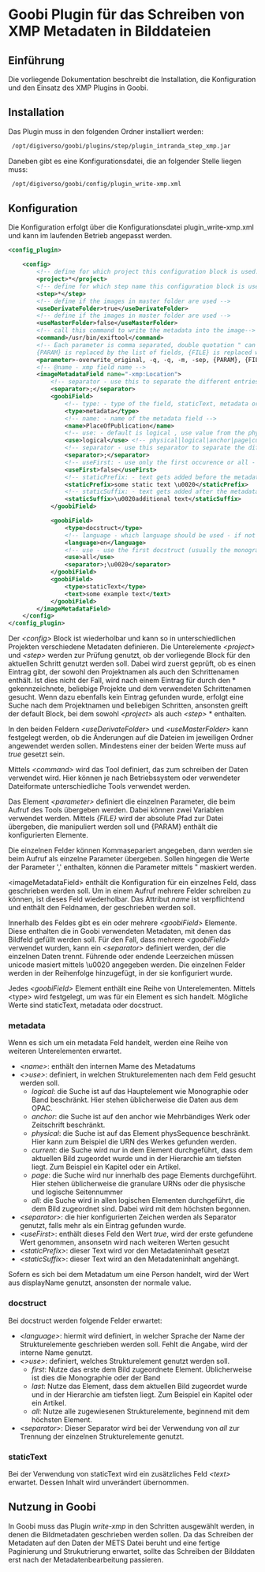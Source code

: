 # Goobi Plugin für das Schreiben von XMP Metadaten in Bilddateien

## Einführung

Die vorliegende Dokumentation beschreibt die Installation, die Konfiguration und den Einsatz des XMP Plugins in Goobi.

## Installation

Das Plugin muss in den folgenden Ordner installiert werden:

```bash
 /opt/digiverso/goobi/plugins/step/plugin_intranda_step_xmp.jar
```

Daneben gibt es eine Konfigurationsdatei, die an folgender Stelle liegen muss:

```bash
 /opt/digiverso/goobi/config/plugin_write-xmp.xml
```

## Konfiguration

Die Konfiguration erfolgt über die Konfigurationsdatei plugin_write-xmp.xml und kann im laufenden Betrieb angepasst werden.

```xml
<config_plugin>

    <config>
        <!-- define for which project this configuration block is used. Is repeatable if the same configuration shall be used on different project, * means any project. -->
        <project>*</project>
        <!-- define for which step name this configuration block is used. Is repeatable if the same configuration shall be used on different steps, * means any step. -->
        <step>*</step>
        <!-- define if the images in master folder are used -->
        <useDerivateFolder>true</useDerivateFolder>
        <!-- define if the images in master folder are used -->
        <useMasterFolder>false</useMasterFolder>
        <!-- call this command to write the metadata into the image-->
        <command>/usr/bin/exiftool</command>
        <!-- Each parameter is comma separated, double quotation " can be used.
	    {PARAM} is replaced by the list of fields, {FILE} is replaced with the current file -->
        <parameter>-overwrite_original, -q, -q, -m, -sep, {PARAM}, {FILE}</parameter>
        <!-- @name - xmp field name -->
        <imageMetadataField name="-xmp:Location">
            <!-- separator - use this to separate the different entries. Default is white space (\u0020) -->
            <separator>;</separator>
            <goobiField>
                <!-- type: - type of the field, staticText, metadata or docstruct, default is metadata -->
                <type>metadata</type>
                <!-- name: - name of the metadata field -->
                <name>PlaceOfPublication</name>
                <!-- use: - default is logical , use value from the physical, logical, anchor, current, page docstruct or from all elements -->
                <use>logical</use> <!-- physical|logical|anchor|page|current|all-->
                <!-- separator - use this separator to separate the different occurences of a field, default is blank -->
                <separator>;</separator>
                <!-- useFirst: - use only the first occurence or all - default is true -->
                <useFirst>false</useFirst>
                <!-- staticPrefix: - text gets added before the metadata value, leading/trailing white spaces must be encoded \u0020 -->
                <staticPrefix>some static text \u0020</staticPrefix>
                <!-- staticSuffix: - text gets added after the metadata value -->
                <staticSuffix>\u0020additional text</staticSuffix>
            </goobiField>

            <goobiField>
                <type>docstruct</type>
                <!-- language - which language should be used - if not given, the internal names are used -->
                <language>en</language>
                <!-- use - use the first docstruct (usually the monograph), the last docstruct (the deepest in hierarchy) or all together -->
                <use>all</use>
                <separator>;\u0020</separator>
            </goobiField>
            <goobiField>
                <type>staticText</type>
                <text>some example text</text>
            </goobiField>
        </imageMetadataField>
    </config>
</config_plugin>

```

Der *&lt;config>* Block ist wiederholbar und kann so in unterschiedlichen Projekten verschiedene Metadaten definieren. Die Unterelemente *&lt;project>* und *&lt;step>* werden zur Prüfung genutzt, ob der vorliegende Block für den aktuellen Schritt genutzt werden soll. Dabei wird zuerst geprüft, ob es einen Eintrag gibt, der sowohl den Projektnamen als auch den Schrittenamen enthält. Ist dies nicht der Fall, wird nach einem Eintrag für durch den * gekennzeichnete, beliebige Projekte und dem verwendeten Schrittenamen gesucht. Wenn dazu ebenfalls kein Eintrag gefunden wurde, erfolgt eine Suche nach dem Projektnamen und beliebigen Schritten, ansonsten greift der default Block, bei dem sowohl *&lt;project>* als auch *&lt;step>* * enthalten.

In den beiden Feldern *&lt;useDerivateFolder>* und *&lt;useMasterFolder>* kann festgelegt werden, ob die Änderungen auf die Dateien im jeweiligen Ordner angewendet werden sollen. Mindestens einer der beiden Werte muss auf *true* gesetzt sein.

Mittels *&lt;command>* wird das Tool definiert, das zum schreiben der Daten verwendet wird. Hier können je nach Betriebssystem oder verwendeter Dateiformate unterschiedliche Tools verwendet werden.

Das Element *&lt;parameter>* definiert die einzelnen Parameter, die beim Aufruf des Tools übergeben werden. Dabei können zwei Variablen verwendet werden. Mittels *{FILE}* wird der absolute Pfad zur Datei übergeben, die manipuliert werden soll und {PARAM} enthält die konfigurierten Elemente.

Die einzelnen Felder können Kommasepariert angegeben, dann werden sie beim Aufruf als einzelne Parameter übergeben. Sollen hingegen die Werte der Parameter ',' enthalten, können die Parameter mittels " maskiert werden.

&lt;imageMetadataField> enthält die Konfiguration für ein einzelnes Feld, dass geschrieben werden soll. Um in einem Aufruf mehrere Felder schreiben zu können, ist dieses Feld wiederholbar. Das Attribut *name* ist verpflichtend und enthält den Feldnamen, der geschrieben werden soll.

Innerhalb des Feldes gibt es ein oder mehrere *&lt;goobiField>* Elemente. Diese enthalten die in Goobi verwendeten Metadaten, mit denen das Bildfeld gefüllt werden soll. Für den Fall, dass mehrere *&lt;goobiField>* verwendet wurden, kann ein *&lt;separator>* definiert werden, der die einzelnen Daten trennt. Führende oder endende Leerzeichen müssen unicode masiert mittels \u0020 angegeben werden. Die einzelnen Felder werden in der Reihenfolge hinzugefügt, in der sie konfiguriert wurde.

Jedes *&lt;goobiField>* Element enthält eine Reihe von Unterelementen. Mittels &lt;type> wird festgelegt, um was für ein Element es sich handelt. Mögliche Werte sind staticText, metadata oder docstruct.

### metadata

Wenn es sich um ein metadata Feld handelt, werden eine Reihe von weiteren Unterelementen erwartet.

* *&lt;name>*: enthält den internen Mame des Metadatums
* *&lt;>use>*: definiert, in welchen Strukturelementen nach dem Feld gesucht werden soll.
  * *logical*: die Suche ist auf das Hauptelement wie Monographie oder Band beschränkt. Hier stehen üblicherweise die Daten aus dem OPAC.
  * *anchor*: die Suche ist auf den anchor wie Mehrbändiges Werk oder Zeitschrift beschränkt.
  * *physical*: die Suche ist auf das Element physSequence beschränkt. Hier kann zum Beispiel die URN des Werkes gefunden werden.
  * *current*: die Suche wird nur in dem Element durchgeführt, dass dem aktuellen Bild zugeordet wurde und in der Hierarchie am tiefsten liegt. Zum Beispiel ein Kapitel oder ein Artikel.
  * *page*: die Suche wird nur innerhalb des page Elements durchgeführt. Hier stehen üblicherweise die granulare URNs oder die physische und logische Seitennummer
  * *all*: die Suche wird in allen logischen Elementen durchgeführt, die dem Bild zugeordnet sind. Dabei wird mit dem höchsten begonnen.
* *&lt;separator>*: die hier konfigurierten Zeichen werden als Separator genutzt, falls mehr als ein Eintrag gefunden wurde.
* *&lt;useFirst>*: enthält dieses Feld den Wert *true*, wird der erste gefundene Wert genommen, ansonsetn wird nach weiteren Werten gesucht
* *&lt;staticPrefix>*: dieser Text wird vor den Metadateninhalt gesetzt
* *&lt;staticSuffix>*: dieser Text wird an den Metadateninhalt angehängt.

Sofern es sich bei dem Metadatum um eine Person handelt, wird der Wert aus displayName genutzt, ansonsten der normale value.

### docstruct

Bei docstruct werden folgende Felder erwartet:

* *&lt;language>*: hiermit wird definiert, in welcher Sprache der Name der Strukturelemente geschrieben werden soll. Fehlt die Angabe, wird der interne Name genutzt.
* *&lt;>use>*: definiert, welches Strukturelement genutzt werden soll.
  * *first*: Nutze das erste dem Bild zugeordnete Element. Üblicherweise ist dies die Monographie oder der Band
  * *last*: Nutze das Element, dass dem aktuellen Bild zugeordet wurde und in der Hierarchie am tiefsten liegt. Zum Beispiel ein Kapitel oder ein Artikel.
  * *all*: Nutze alle zugewiesenen Strukturelemente, beginnend mit dem höchsten Element.
* *&lt;separator>*: Dieser Separator wird bei der Verwendung von *all* zur Trennung der einzelnen Strukturelemente genutzt.

### staticText

Bei der Verwendung von staticText wird ein zusätzliches Feld *&lt;text>* erwartet. Dessen Inhalt wird unverändert übernommen.

## Nutzung in Goobi

In Goobi muss das Plugin *write-xmp* in den Schritten ausgewählt werden, in denen die Bildmetadaten geschrieben werden sollen. Da das Schreiben der Metadaten auf den Daten der METS Datei beruht und eine fertige Paginierung und Strukutrierung erwartet, sollte das Schreiben der Bilddaten erst nach der Metadatenbearbeitung passieren.